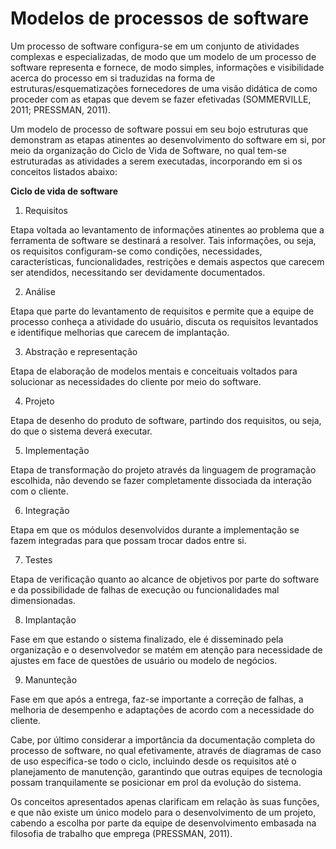 # Modelos de processos de software

Um processo de software configura-se em um conjunto de atividades complexas e especializadas, de modo que um modelo de um processo de software representa e fornece, de modo simples, informações e visibilidade acerca do processo em si traduzidas na forma de estruturas/esquematizações fornecedores de uma visão didática de como proceder com as etapas que devem se fazer efetivadas (SOMMERVILLE, 2011; PRESSMAN, 2011).

Um modelo de processo de software possui em seu bojo estruturas que demonstram as etapas atinentes ao desenvolvimento do software em si, por meio da organização do Ciclo de Vida de Software, no qual tem-se estruturadas as atividades a serem executadas, incorporando em si os conceitos listados abaixo:

**Ciclo de vida de software**

1. Requisitos

Etapa voltada ao levantamento de informações atinentes ao problema que a ferramenta de software se destinará a resolver. Tais informações, ou seja, os requisitos configuram-se como condições, necessidades, características, funcionalidades, restrições e demais aspectos que carecem ser atendidos, necessitando ser devidamente documentados.

2. Análise

Etapa que parte do levantamento de requisitos e permite que a equipe de processo conheça a atividade do usuário, discuta os requisitos levantados e identifique melhorias que carecem de implantação. 

3. Abstração e representação

Etapa de elaboração de modelos mentais e conceituais voltados para solucionar as necessidades do cliente por meio do software.

4. Projeto

Etapa de desenho do produto de software, partindo dos requisitos, ou seja, do que o sistema deverá executar.

5. Implementação

Etapa de transformação do projeto através da linguagem de programação escolhida, não devendo se fazer completamente dissociada da interação com o cliente.

6. Integração

Etapa em que os módulos desenvolvidos durante a implementação se fazem integradas para que possam trocar dados entre si.

7. Testes

Etapa de verificação quanto ao alcance de objetivos por parte do software e da possibilidade de falhas de execução ou funcionalidades mal dimensionadas.

8. Implantação

Fase em que estando o sistema finalizado, ele é disseminado pela organização e o desenvolvedor se matém em atenção para necessidade de ajustes em face de questões de usuário ou modelo de negócios.

9. Manunteção

Fase em que após a entrega, faz-se importante a correção de falhas, a melhoria de desempenho e adaptações de acordo com a necessidade do cliente.


Cabe, por último considerar a importância da documentação completa do processo de software, no qual efetivamente, através de diagramas de caso de uso especifica-se todo o ciclo, incluindo desde os requisitos até o planejamento de manutenção, garantindo que outras equipes de tecnologia possam tranquilamente se posicionar em prol da evolução do sistema.

Os conceitos apresentados apenas clarificam em relação às suas funções, e que não existe um único modelo para o desenvolvimento de um projeto, cabendo a escolha por parte da equipe de desenvolvimento embasada na filosofia de trabalho que emprega (PRESSMAN, 2011).